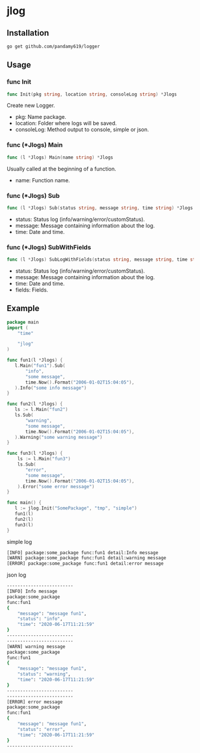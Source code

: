 # jlog

## Installation
```bash
go get github.com/pandamy619/logger
```

## Usage

### func Init

```go
func Init(pkg string, location string, consoleLog string) *Jlogs
```
Create new Logger.
* pkg: Name package.
* location: Folder where logs will be saved.
* consoleLog: Method output to console, simple or json.

### func (*Jlogs) Main

```go
func (l *Jlogs) Main(name string) *Jlogs
```
Usually called at the beginning of a function.
* name: Function name.

### func (*Jlogs) Sub

```go
func (l *Jlogs) Sub(status string, message string, time string) *Jlogs
```
* status: Status log (info/warning/error/customStatus).
* message: Message containing information about the log.
* time: Date and time.

### func (*Jlogs) SubWithFields
```go
func (l *Jlogs) SubLogWithFields(status string, message string, time string, field Fields) *Jlogs
```
* status: Status log (info/warning/error/customStatus).
* message: Message containing information about the log.
* time: Date and time.
* fields: Fields.

## Example

```go
package main
import (
    "time"

    "jlog"
)

func fun1(l *Jlogs) {
   l.Main("fun1").Sub(
   	   "info",
       "some message",
       time.Now().Format("2006-01-02T15:04:05"),
   ).Info("some info message")
}

func fun2(l *Jlogs) {
   ls := l.Main("fun2")
   ls.Sub(
       "warning",
       "some message",
       time.Now().Format("2006-01-02T15:04:05"),
   ).Warning("some warning message")
}

func fun3(l *Jlogs) {
    ls := l.Main("fun3")
    ls.Sub(
       "error",
       "some message",
       time.Now().Format("2006-01-02T15:04:05"),
    ).Error("some error message")
}

func main() {
   l := jlog.Init("SomePackage", "tmp", "simple")
   fun1(l)
   fun2(l)
   fun3(l)
}
```

simple log
```bash
[INFO] package:some_package func:fun1 detail:Info message
[WARN] package:some_package func:fun1 detail:warning message
[ERROR] package:some_package func:fun1 detail:error message
```

json log

```bash
-------------------------
[INFO] Info message
package:some_package
func:fun1
{
    "message": "message fun1",
    "status": "info",
    "time": "2020-06-17T11:21:59"
}
-------------------------
-------------------------
[WARN] warning message
package:some_package
func:fun1
{
    "message": "message fun1",
    "status": "warning",
    "time": "2020-06-17T11:21:59"
}
-------------------------
-------------------------
[ERROR] error message
package:some_package
func:fun1
{
    "message": "message fun1",
    "status": "error",
    "time": "2020-06-17T11:21:59"
}
-------------------------
```